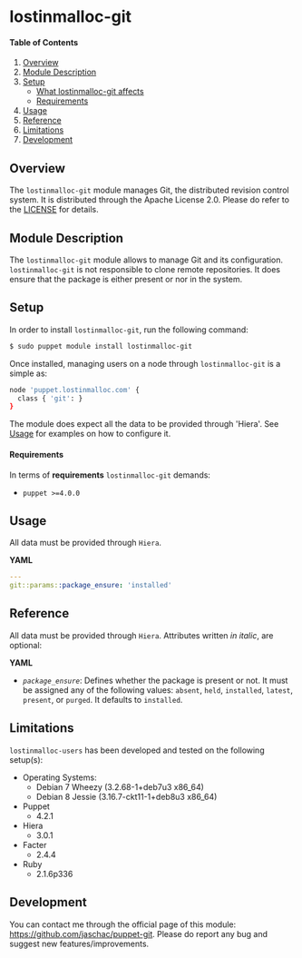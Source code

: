 # lostinmalloc-git
#### Table of Contents
1. [Overview](#overview)
2. [Module Description](#module-description)
3. [Setup](#setup)
    * [What lostinmalloc-git affects](#what-lostinmalloc-users-affects)
    * [Requirements](#requirements)
4. [Usage](#usage)
5. [Reference](#reference)
6. [Limitations](#limitations)
7. [Development](#development)

## Overview
The `lostinmalloc-git` module manages Git, the distributed revision control system. It is distributed through the Apache License 2.0. Please do refer to the [LICENSE](https://github.com/jaschac/puppet-git/blob/master/LICENSE) for details.

## Module Description
The `lostinmalloc-git` module allows to manage Git and its configuration. `lostinmalloc-git` is not responsible to clone remote repositories. It does ensure that the package is either present or nor in the system.

## Setup
In order to install `lostinmalloc-git`, run the following command:
```bash
$ sudo puppet module install lostinmalloc-git
```
Once installed, managing users on a node through `lostinmalloc-git` is a simple as:
```bash
node 'puppet.lostinmalloc.com' {
  class { 'git': }
}
```
The module does expect all the data to be provided through 'Hiera'. See [Usage](#usage) for examples on how to configure it.

#### Requirements
In terms of **requirements** `lostinmalloc-git` demands:

  - `puppet >=4.0.0`

## Usage
All data must be provided through `Hiera`. 

**YAML**
```yaml
---
git::params::package_ensure: 'installed'
```

## Reference
All data must be provided through `Hiera`. Attributes written *in italic*, are optional:

**YAML**

  -  *`package_ensure`*: Defines whether the package is present or not. It must be assigned any of the following values: `absent`, `held`, `installed`, `latest`, `present`, or `purged`. It defaults to `installed`.

## Limitations
`lostinmalloc-users` has been developed and tested on the following setup(s):

  - Operating Systems:
    - Debian 7 Wheezy (3.2.68-1+deb7u3 x86_64)
    - Debian 8 Jessie (3.16.7-ckt11-1+deb8u3 x86_64)
  - Puppet
    - 4.2.1
  - Hiera
    - 3.0.1
  - Facter
    - 2.4.4
  - Ruby
    - 2.1.6p336

## Development
You can contact me through the official page of this module: https://github.com/jaschac/puppet-git. Please do report any bug and suggest new features/improvements.

